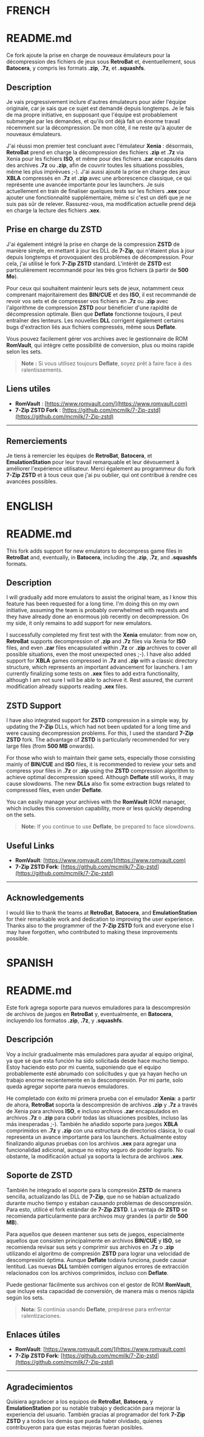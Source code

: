 # FRENCH
# README.md

Ce fork ajoute la prise en charge de nouveaux émulateurs pour la décompression des fichiers de jeux sous **RetroBat** et, éventuellement, sous **Batocera**, y compris les formats **.zip**, **.7z**, et **.squashfs**.

## Description

Je vais progressivement inclure d'autres émulateurs pour aider l'équipe originale, car je sais que ce sujet est demandé depuis longtemps. Je le fais de ma propre initiative, en supposant que l'équipe est probablement submergée par les demandes, et qu'ils ont déjà fait un énorme travail récemment sur la décompression. De mon côté, il ne reste qu'à ajouter de nouveaux émulateurs.

J'ai réussi mon premier test concluant avec l'émulateur **Xenia** : désormais, **RetroBat** prend en charge la décompression des fichiers **.zip** et **.7z** via Xenia pour les fichiers **ISO**, et même pour des fichiers **.zar** encapsulés dans des archives **.7z** ou **.zip**, afin de couvrir toutes les situations possibles, même les plus imprévues ;-). J'ai aussi ajouté la prise en charge des jeux **XBLA** compressés en **.7z** et **.zip** avec une arborescence classique, ce qui représente une avancée importante pour les launchers. Je suis actuellement en train de finaliser quelques tests sur les fichiers **.xex** pour ajouter une fonctionnalité supplémentaire, même si c'est un défi que je ne suis pas sûr de relever. Rassurez-vous, ma modification actuelle prend déjà en charge la lecture des fichiers **.xex**.

## Prise en charge du ZSTD

J'ai également intégré la prise en charge de la compression **ZSTD** de manière simple, en mettant à jour les DLL de **7-Zip**, qui n'étaient plus à jour depuis longtemps et provoquaient des problèmes de décompression. Pour cela, j'ai utilisé le fork **7-Zip ZSTD** standard. L'intérêt de **ZSTD** est particulièrement recommandé pour les très gros fichiers (à partir de **500 Mo**). 

Pour ceux qui souhaitent maintenir leurs sets de jeux, notamment ceux comprenant majoritairement des **BIN/CUE** et des **ISO**, il est recommandé de revoir vos sets et de compresser vos fichiers en **.7z** ou **.zip** avec l'algorithme de compression **ZSTD** pour bénéficier d'une rapidité de décompression optimale. Bien que **Deflate** fonctionne toujours, il peut entraîner des lenteurs. Les nouvelles **DLL** corrigent également certains bugs d'extraction liés aux fichiers compressés, même sous **Deflate**.

Vous pouvez facilement gérer vos archives avec le gestionnaire de ROM **RomVault**, qui intègre cette possibilité de conversion, plus ou moins rapide selon les sets.

> **Note :** Si vous utilisez toujours **Deflate**, soyez prêt à faire face à des ralentissements.

## Liens utiles

- **RomVault** : [https://www.romvault.com/](https://www.romvault.com)
- **7-Zip ZSTD Fork** : [https://github.com/mcmilk/7-Zip-zstd](https://github.com/mcmilk/7-Zip-zstd)

---

## Remerciements

Je tiens à remercier les équipes de **RetroBat**, **Batocera**, et **EmulationStation** pour leur travail remarquable et leur dévouement à améliorer l'expérience utilisateur. Merci également au programmeur du fork **7-Zip ZSTD** et à tous ceux que j'ai pu oublier, qui ont contribué à rendre ces avancées possibles.


#
# ENGLISH
# README.md

This fork adds support for new emulators to decompress game files in **RetroBat** and, eventually, in **Batocera**, including the **.zip**, **.7z**, and **.squashfs** formats.

## Description

I will gradually add more emulators to assist the original team, as I know this feature has been requested for a long time. I'm doing this on my own initiative, assuming the team is probably overwhelmed with requests and they have already done an enormous job recently on decompression. On my side, it only remains to add support for new emulators.

I successfully completed my first test with the **Xenia** emulator: from now on, **RetroBat** supports decompression of **.zip** and **.7z** files via Xenia for **ISO** files, and even **.zar** files encapsulated within **.7z** or **.zip** archives to cover all possible situations, even the most unexpected ones ;-). I have also added support for **XBLA** games compressed in **.7z** and **.zip** with a classic directory structure, which represents an important advancement for launchers. I am currently finalizing some tests on **.xex** files to add extra functionality, although I am not sure I will be able to achieve it. Rest assured, the current modification already supports reading **.xex** files.

## ZSTD Support

I have also integrated support for **ZSTD** compression in a simple way, by updating the **7-Zip** DLLs, which had not been updated for a long time and were causing decompression problems. For this, I used the standard **7-Zip ZSTD** fork. The advantage of **ZSTD** is particularly recommended for very large files (from **500 MB** onwards).

For those who wish to maintain their game sets, especially those consisting mainly of **BIN/CUE** and **ISO** files, it is recommended to review your sets and compress your files in **.7z** or **.zip** using the **ZSTD** compression algorithm to achieve optimal decompression speed. Although **Deflate** still works, it may cause slowdowns. The new **DLLs** also fix some extraction bugs related to compressed files, even under **Deflate**.

You can easily manage your archives with the **RomVault** ROM manager, which includes this conversion capability, more or less quickly depending on the sets.

> **Note:** If you continue to use **Deflate**, be prepared to face slowdowns.

## Useful Links

- **RomVault**: [https://www.romvault.com/](https://www.romvault.com)
- **7-Zip ZSTD Fork**: [https://github.com/mcmilk/7-Zip-zstd](https://github.com/mcmilk/7-Zip-zstd)

---

## Acknowledgements

I would like to thank the teams at **RetroBat**, **Batocera**, and **EmulationStation** for their remarkable work and dedication to improving the user experience. Thanks also to the programmer of the **7-Zip ZSTD** fork and everyone else I may have forgotten, who contributed to making these improvements possible.


#
# SPANISH
# README.md

Este fork agrega soporte para nuevos emuladores para la descompresión de archivos de juegos en **RetroBat** y, eventualmente, en **Batocera**, incluyendo los formatos **.zip**, **.7z**, y **.squashfs**.

## Descripción

Voy a incluir gradualmente más emuladores para ayudar al equipo original, ya que sé que esta función ha sido solicitada desde hace mucho tiempo. Estoy haciendo esto por mi cuenta, suponiendo que el equipo probablemente esté abrumado con solicitudes y que ya hayan hecho un trabajo enorme recientemente en la descompresión. Por mi parte, solo queda agregar soporte para nuevos emuladores.

He completado con éxito mi primera prueba con el emulador **Xenia**: a partir de ahora, **RetroBat** soporta la descompresión de archivos **.zip** y **.7z** a través de Xenia para archivos **ISO**, e incluso archivos **.zar** encapsulados en archivos **.7z** o **.zip** para cubrir todas las situaciones posibles, incluso las más inesperadas ;-). También he añadido soporte para juegos **XBLA** comprimidos en **.7z** y **.zip** con una estructura de directorios clásica, lo cual representa un avance importante para los launchers. Actualmente estoy finalizando algunas pruebas con los archivos **.xex** para agregar una funcionalidad adicional, aunque no estoy seguro de poder lograrlo. No obstante, la modificación actual ya soporta la lectura de archivos **.xex**.

## Soporte de ZSTD

También he integrado el soporte para la compresión **ZSTD** de manera sencilla, actualizando las DLL de **7-Zip**, que no se habían actualizado durante mucho tiempo y estaban causando problemas de descompresión. Para esto, utilicé el fork estándar de **7-Zip ZSTD**. La ventaja de **ZSTD** se recomienda particularmente para archivos muy grandes (a partir de **500 MB**).

Para aquellos que deseen mantener sus sets de juegos, especialmente aquellos que consisten principalmente en archivos **BIN/CUE** y **ISO**, se recomienda revisar sus sets y comprimir sus archivos en **.7z** o **.zip** utilizando el algoritmo de compresión **ZSTD** para lograr una velocidad de descompresión óptima. Aunque **Deflate** todavía funciona, puede causar lentitud. Las nuevas **DLL** también corrigen algunos errores de extracción relacionados con los archivos comprimidos, incluso con **Deflate**.

Puede gestionar fácilmente sus archivos con el gestor de ROM **RomVault**, que incluye esta capacidad de conversión, de manera más o menos rápida según los sets.

> **Nota:** Si continúa usando **Deflate**, prepárese para enfrentar ralentizaciones.

## Enlaces útiles

- **RomVault**: [https://www.romvault.com/](https://www.romvault.com)
- **7-Zip ZSTD Fork**: [https://github.com/mcmilk/7-Zip-zstd](https://github.com/mcmilk/7-Zip-zstd)

---

## Agradecimientos

Quisiera agradecer a los equipos de **RetroBat**, **Batocera**, y **EmulationStation** por su notable trabajo y dedicación para mejorar la experiencia del usuario. También gracias al programador del fork **7-Zip ZSTD** y a todos los demás que pueda haber olvidado, quienes contribuyeron para que estas mejoras fueran posibles.


